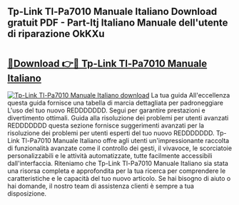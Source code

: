## Tp-Link Tl-Pa7010 Manuale Italiano Download gratuit PDF - Part-ltj Italiano Manuale dell'utente di riparazione OkKXu

# <h2><a href="http://dfbrcun.blite.top/?on=Tp-Link+Tl-Pa7010+Manuale+Italiano">🔗Download 👉🔴 Tp-Link Tl-Pa7010 Manuale Italiano</a></h2>

[![Tp-Link Tl-Pa7010 Manuale Italiano download](https://i.imgur.com/lujVjoI.png)](http://dfbrcun.blite.top/?on=Tp-Link+Tl-Pa7010+Manuale+Italiano)
La tua guida All'eccellenza questa guida fornisce una tabella di marcia dettagliata per padroneggiare L'uso del tuo nuovo REDDDDDDD. Segui per garantire prestazioni e divertimento ottimali. Guida alla risoluzione dei problemi per utenti avanzati REDDDDDDD questa sezione fornisce suggerimenti avanzati per la risoluzione dei problemi per utenti esperti del tuo nuovo REDDDDDDD. Tp-Link Tl-Pa7010 Manuale Italiano offre agli utenti un'impressionante raccolta di funzionalità avanzate come il controllo dei gesti, il vivavoce, le scorciatoie personalizzabili e le attività automatizzate, tutte facilmente accessibili dall'interfaccia. Riteniamo che Tp-Link Tl-Pa7010 Manuale Italiano sia stata una risorsa completa e approfondita per la tua ricerca per comprendere le caratteristiche e le capacità del tuo nuovo articolo. Se hai bisogno di aiuto o hai domande, il nostro team di assistenza clienti è sempre a tua disposizione.
